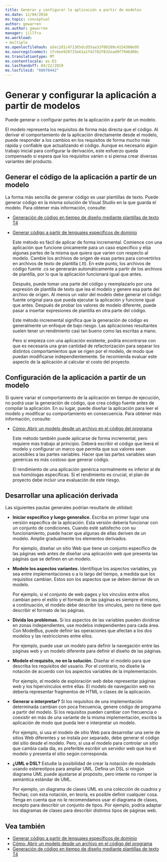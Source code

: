 ```yaml
---
title: Generar y configurar la aplicación a partir de modelos
ms.date: 11/04/2016
ms.topic: conceptual
author: gewarren
ms.author: gewarren
manager: jillfra
ms.workload:
- multiple
ms.openlocfilehash: a5ec2d1c471365dcd55aa33f00209c4154300e95
ms.sourcegitcommit: 1fc6ee928733e61a1f42782f832ead9f7946d00c
ms.translationtype: MT
ms.contentlocale: es-ES
ms.lasthandoff: 04/22/2019
ms.locfileid: "60078442"
---
```

# <a name="generate-and-configure-your-app-from-models"></a>Generar y configurar la aplicación a partir de modelos
Puede generar o configurar partes de la aplicación a partir de un modelo.

 El modelo representa los requisitos de forma más directa que el código. Al derivar el comportamiento de la aplicación directamente desde el modelo, puede responder a los cambios en los requisitos de forma mucho más rápida y confiable que actualizando el código. Aunque es necesario algún trabajo inicial para configurar la derivación, este esfuerzo queda compensado si espera que los requisitos varíen o si piensa crear diversas variantes del producto.

## <a name="generating-the-code-of-your-application-from-a-model"></a>Generar el código de la aplicación a partir de un modelo
 La forma más sencilla de generar código es usar plantillas de texto. Puede generar código en la misma solución de Visual Studio en la que guarda el modelo. Para obtener más información, consulte:

- [Generación de código en tiempo de diseño mediante plantillas de texto T4](../modeling/design-time-code-generation-by-using-t4-text-templates.md)

- [Generar código a partir de lenguajes específicos de dominio](../modeling/generating-code-from-a-domain-specific-language.md)

  Este método es fácil de aplicar de forma incremental. Comience con una aplicación que funcione únicamente para un caso específico y elija algunas partes de la misma que quiera que varíen con respecto al modelo. Cambie los archivos de origen de esas partes para convertirlos en archivos de texto de plantilla (.tt). En este punto, los archivos de código fuente .cs se generarán automáticamente a partir de los archivos de plantilla, por lo que la aplicación funcionará igual que antes.

  Después, puede tomar una parte del código y reemplazarlo por una expresión de plantilla de texto que lea el modelo y genere esa parte del archivo de origen. Al menos un valor del modelo debe generar el código fuente original para que pueda ejecutar la aplicación y funcione igual que antes. Después de probar los valores de modelo diferente, puede pasar a insertar expresiones de plantilla en otra parte del código.

  Este método incremental significa que la generación de código es generalmente un enfoque de bajo riesgo. Las aplicaciones resultantes suelen tener un rendimiento casi tan bueno como las escritas a mano.

  Pero si empieza con una aplicación existente, podría encontrarse con que es necesaria una gran cantidad de refactorización para separar los distintos comportamientos que se rigen por el modelo, de modo que puedan modificarse independientemente. Se recomienda evaluar este aspecto de la aplicación al calcular el costo del proyecto.

## <a name="configuring-your-application-from-a-model"></a>Configuración de la aplicación a partir de un modelo
 Si quiere variar el comportamiento de la aplicación en tiempo de ejecución, no podrá usar la generación de código, que crea código fuente antes de compilar la aplicación. En su lugar, puede diseñar la aplicación para leer el modelo y modificar su comportamiento en consecuencia. Para obtener más información, consulte:

- [Cómo: Abrir un modelo desde un archivo en el código del programa](../modeling/how-to-open-a-model-from-file-in-program-code.md)

  Este método también puede aplicarse de forma incremental, pero requiere más trabajo al principio. Deberá escribir el código que leerá el modelo y configurar un marco que permita que sus valores sean accesibles a las partes variables. Hacer que las partes variables sean genéricas es más costoso que generar código.

  El rendimiento de una aplicación genérica normalmente es inferior al de sus homólogas específicas. Si el rendimiento es crucial, el plan de proyecto debe incluir una evaluación de este riesgo.

## <a name="developing-a-derived-application"></a>Desarrollar una aplicación derivada
 Las siguientes pautas generales podrían resultarle de utilidad:

- **Iniciar específico y luego generalice.** Escriba en primer lugar una versión específica de la aplicación. Esta versión debería funcionar con un conjunto de condiciones. Cuando esté satisfecho con su funcionamiento, puede hacer que algunas de ellas deriven de un modelo. Amplíe gradualmente los elementos derivados.

     Por ejemplo, diseñar un sitio Web que tiene un conjunto específico de las páginas web antes de diseñar una aplicación web que presenta las páginas que se definen en un modelo.

- **Modele los aspectos variantes.** Identifique los aspectos variables, ya sea entre implementaciones o a lo largo del tiempo, a medida que los requisitos cambian. Estos son los aspectos que se deben derivar de un modelo.

     Por ejemplo, si el conjunto de web pages y los vínculos entre ellos cambian pero el estilo y el formato de las páginas es siempre el mismo, a continuación, el modelo debe describir los vínculos, pero no tiene que describir el formato de las páginas.

- **Divida los problemas.** Si los aspectos de las variables pueden dividirse en zonas independientes, use modelos independientes para cada área. Con ModelBus, puede definir las operaciones que afectan a los dos modelos y las restricciones entre ellos.

     Por ejemplo, puede usar un modelo para definir la navegación entre las páginas web y un modelo diferente para definir el diseño de las páginas.

- **Modele el requisito, no en la solución.** Diseñar el modelo para que describa los requisitos del usuario. Por el contrario, no diseñe la notación de acuerdo con los aspectos variables de la implementación.

     Por ejemplo, el modelo de exploración web debe representar páginas web y los hipervínculos entre ellas. El modelo de navegación web no debería representar fragmentos de HTML o clases de la aplicación.

- **Generar o interpretar?** Si los requisitos de una implementación determinada cambian con poca frecuencia, genere código de programa a partir del modelo. Si los requisitos pueden cambiar con frecuencia o coexistir en más de una variante de la misma implementación, escriba la aplicación de modo que pueda leer e interpretar un modelo.

     Por ejemplo, si usa el modelo de sitio Web para desarrollar una serie de sitios Web diferentes y se instala por separado, debe generar el código del sitio desde el modelo. Pero, si usa el modelo para controlar un sitio que cambia cada día, es preferible escribir un servidor web que lea el modelo y presenta el sitio según corresponda.

- **¿UML o DSL?** Estudie la posibilidad de crear la notación de modelado usando estereotipos para ampliar UML. Defina un DSL si ningún diagrama UML puede ajustarse al propósito, pero intente no romper la semántica estándar de UML.

     Por ejemplo, un diagrama de clases UML es una colección de cuadros y flechas; con esta notación, en teoría, es posible definir cualquier cosa. Tenga en cuenta que no le recomendamos usar el diagrama de clases, excepto para describir un conjunto de tipos. Por ejemplo, podría adaptar los diagramas de clases para describir distintos tipos de páginas web.

## <a name="see-also"></a>Vea también

- [Generar código a partir de lenguajes específicos de dominio](../modeling/generating-code-from-a-domain-specific-language.md)
- [Cómo: Abrir un modelo desde un archivo en el código del programa](../modeling/how-to-open-a-model-from-file-in-program-code.md)
- [Generación de código en tiempo de diseño mediante plantillas de texto T4](../modeling/design-time-code-generation-by-using-t4-text-templates.md)